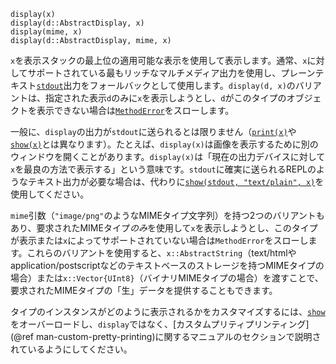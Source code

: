 ```
display(x)
display(d::AbstractDisplay, x)
display(mime, x)
display(d::AbstractDisplay, mime, x)
```

`x`を表示スタックの最上位の適用可能な表示を使用して表示します。通常、`x`に対してサポートされている最もリッチなマルチメディア出力を使用し、プレーンテキスト[`stdout`](@ref)出力をフォールバックとして使用します。`display(d, x)`のバリアントは、指定された表示`d`のみに`x`を表示しようとし、`d`がこのタイプのオブジェクトを表示できない場合は[`MethodError`](@ref)をスローします。

一般に、`display`の出力が`stdout`に送られるとは限りません（[`print(x)`](@ref)や[`show(x)`](@ref)とは異なります）。たとえば、`display(x)`は画像を表示するために別のウィンドウを開くことがあります。`display(x)`は「現在の出力デバイスに対して`x`を最良の方法で表示する」という意味です。`stdout`に確実に送られるREPLのようなテキスト出力が必要な場合は、代わりに[`show(stdout, "text/plain", x)`](@ref)を使用してください。

`mime`引数（`"image/png"`のようなMIMEタイプ文字列）を持つ2つのバリアントもあり、要求されたMIMEタイプ*のみ*を使用して`x`を表示しようとし、このタイプが表示または`x`によってサポートされていない場合は`MethodError`をスローします。これらのバリアントを使用すると、`x::AbstractString`（text/htmlやapplication/postscriptなどのテキストベースのストレージを持つMIMEタイプの場合）または`x::Vector{UInt8}`（バイナリMIMEタイプの場合）を渡すことで、要求されたMIMEタイプの「生」データを提供することもできます。

タイプのインスタンスがどのように表示されるかをカスタマイズするには、[`show`](@ref)をオーバーロードし、`display`ではなく、[カスタムプリティプリンティング](@ref man-custom-pretty-printing)に関するマニュアルのセクションで説明されているようにしてください。
